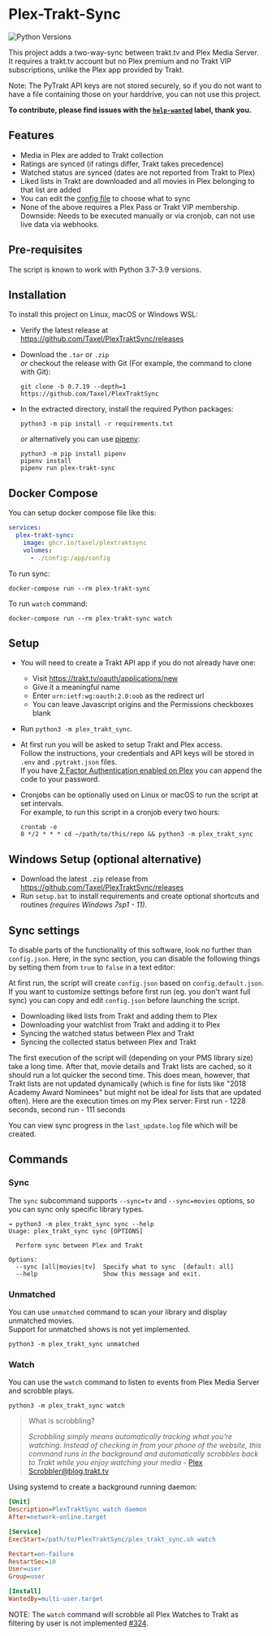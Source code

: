 # Plex-Trakt-Sync

![Python Versions][python-versions-badge]

This project adds a two-way-sync between trakt.tv and Plex Media Server. It
requires a trakt.tv account but no Plex premium and no Trakt VIP subscriptions,
unlike the Plex app provided by Trakt.

Note: The PyTrakt API keys are not stored securely, so if you do not want to have a file containing those on your harddrive, you can not use this project.

**To contribute, please find issues with the [`help-wanted`](https://github.com/Taxel/PlexTraktSync/issues?q=is%3Aissue+is%3Aopen+label%3A%22help+wanted%22) label, thank you.**

[python-versions-badge]: https://img.shields.io/badge/python-3.7%20%7C%203.8%20%7C%203.9-blue

## Features

 - Media in Plex are added to Trakt collection
 - Ratings are synced (if ratings differ, Trakt takes precedence)
 - Watched status are synced (dates are not reported from Trakt to Plex)
 - Liked lists in Trakt are downloaded and all movies in Plex belonging to that
   list are added
 - You can edit the [config file](https://github.com/Taxel/PlexTraktSync/blob/HEAD/config.default.json) to choose what to sync
 - None of the above requires a Plex Pass or Trakt VIP membership.
   Downside: Needs to be executed manually or via cronjob,
   can not use live data via webhooks.

## Pre-requisites

The script is known to work with Python 3.7-3.9 versions.

## Installation

To install this project on Linux, macOS or Windows WSL:   

- Verify the latest release at https://github.com/Taxel/PlexTraktSync/releases

- Download the `.tar` or `.zip`   
  *or* checkout the release with Git (For example, the command to clone with Git):
  ```
  git clone -b 0.7.19 --depth=1 https://github.com/Taxel/PlexTraktSync
  ```

- In the extracted directory, install the required Python packages:
  ```
  python3 -m pip install -r requirements.txt
  ```

  *or* alternatively you can use [pipenv]:
  ```
  python3 -m pip install pipenv
  pipenv install
  pipenv run plex-trakt-sync
  ```

  [pipenv]: https://pipenv.pypa.io/

## Docker Compose

You can setup docker compose file like this:

```yaml
services:
  plex-trakt-sync:
    image: ghcr.io/taxel/plextraktsync
    volumes:
      - ./config:/app/config
```

To run sync:

```
docker-compose run --rm plex-trakt-sync
```

To run `watch` command:

```
docker-compose run --rm plex-trakt-sync watch
```

## Setup
  - You will need to create a Trakt API app if you do not already have one:
    - Visit https://trakt.tv/oauth/applications/new
    - Give it a meaningful name
    - Enter `urn:ietf:wg:oauth:2.0:oob` as the redirect url
    - You can leave Javascript origins and the Permissions checkboxes blank

  - Run `python3 -m plex_trakt_sync`.

  - At first run you will be asked to setup Trakt and Plex access.   
  Follow the instructions, your credentials and API keys will be stored in
  `.env` and `.pytrakt.json` files.   
  If you have [2 Factor Authentication enabled on Plex](https://support.plex.tv/articles/two-factor-authentication/#toc-1:~:text=Old%20Third%2DParty%20Apps%20%26%20Tools) you can append the code to your password.


- Cronjobs can be optionally used on Linux or macOS to run the script at set intervals.   
  For example, to run this script in a cronjob every two hours:  
  ```
  crontab -e
  0 */2 * * * cd ~/path/to/this/repo && python3 -m plex_trakt_sync
  ```

## Windows Setup (optional alternative)

- Download the latest `.zip` release from https://github.com/Taxel/PlexTraktSync/releases
- Run `setup.bat` to install requirements and create optional shortcuts and routines *(requires Windows 7sp1 - 11)*.

## Sync settings

To disable parts of the functionality of this software, look no further than
`config.json`. Here, in the sync section, you can disable the following things
by setting them from `true` to `false` in a text editor:

At first run, the script will create `config.json` based on `config.default.json`.
If you want to customize settings before first run (eg. you don't want full
sync) you can copy and edit `config.json` before launching the script.

 - Downloading liked lists from Trakt and adding them to Plex
 - Downloading your watchlist from Trakt and adding it to Plex
 - Syncing the watched status between Plex and Trakt
 - Syncing the collected status between Plex and Trakt

 The first execution of the script will (depending on your PMS library size)
 take a long time. After that, movie details and Trakt lists are cached, so
 it should run a lot quicker the second time. This does mean, however, that
 Trakt lists are not updated dynamically (which is fine for lists like "2018
 Academy Award Nominees" but might not be ideal for lists that are updated
 often). Here are the execution times on my Plex server: First run - 1228
 seconds, second run - 111 seconds    

You can view sync progress in the `last_update.log` file which will be created. 

## Commands
### Sync

The `sync` subcommand supports `--sync=tv` and `--sync=movies` options,
so you can sync only specific library types.

```
➔ python3 -m plex_trakt_sync sync --help
Usage: plex_trakt_sync sync [OPTIONS]

  Perform sync between Plex and Trakt

Options:
  --sync [all|movies|tv]  Specify what to sync  [default: all]
  --help                  Show this message and exit.
```

### Unmatched 
You can use `unmatched` command to scan your library and display unmatched movies.   
Support for unmatched shows is not yet implemented.   

`python3 -m plex_trakt_sync unmatched`   

### Watch
You can use the `watch` command to listen to events from Plex Media Server
and scrobble plays.   

`python3 -m plex_trakt_sync watch`   

> What is scrobbling?
>
> _Scrobbling simply means automatically tracking what you’re watching. Instead
> of checking in from your phone of the website, this command runs in the
> background and automatically scrobbles back to Trakt while you enjoy watching
> your media_ - [Plex Scrobbler@blog.trakt.tv][plex-scrobbler]

[plex-scrobbler]: https://blog.trakt.tv/plex-scrobbler-52db9b016ead

Using systemd to create a background running daemon:

```ini
[Unit]
Description=PlexTraktSync watch daemon
After=network-online.target

[Service]
ExecStart=/path/to/PlexTraktSync/plex_trakt_sync.sh watch

Restart=on-failure
RestartSec=10
User=user
Group=user

[Install]
WantedBy=multi-user.target
```

NOTE: The `watch` command will scrobble all Plex Watches to Trakt as filtering
by user is not implemented [#324].

[#324]: https://github.com/Taxel/PlexTraktSync/issues/324
